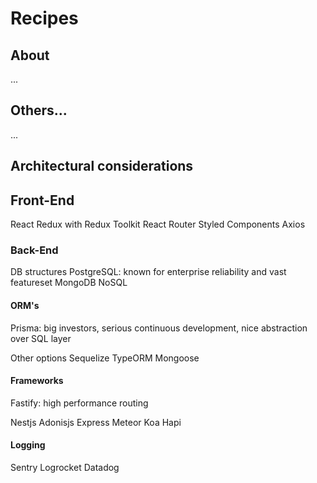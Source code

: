 # Recipes

## About

...

## Others...

...

## Architectural considerations

## Front-End

React
Redux with Redux Toolkit
React Router
Styled Components
Axios

### Back-End

DB structures
PostgreSQL: known for enterprise reliability and vast featureset
MongoDB NoSQL

#### ORM's

Prisma: big investors, serious continuous development, nice abstraction over SQL layer

Other options
Sequelize
TypeORM
Mongoose

#### Frameworks

Fastify: high performance routing

Nestjs
Adonisjs
Express
Meteor
Koa
Hapi

#### Logging

Sentry
Logrocket
Datadog
